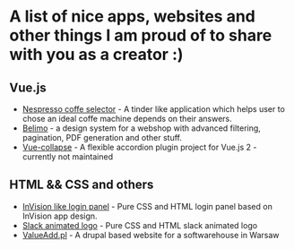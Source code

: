# A list of nice apps, websites and other things I am proud of to share with you as a creator :) 


## Vue.js
- [Nespresso coffe selector](https://www.nespresso.com/ch/de/nespresso-system-advisor) - A tinder like application which helps user to chose an ideal coffe machine depends on their answers.
- [Belimo](http://belimo.dk/) - a design system for a webshop with advanced filtering, pagination, PDF generation and other stuff.
- [Vue-collapse](https://roszpun.github.io/vue-collapse/#/) - A flexible accordion plugin project for Vue.js 2 - currently not maintained
## HTML && CSS and others
- [InVision like login panel](https://codepen.io/roszpun/pen/xwmzmx) - Pure CSS and HTML login panel based on InVision app design.
- [Slack animated logo](https://codepen.io/roszpun/pen/VapWQO) - Pure CSS and HTML slack animated logo 
- [ValueAdd.pl](https://valueadd.pl/) - A drupal based website for a softwarehouse in Warsaw
